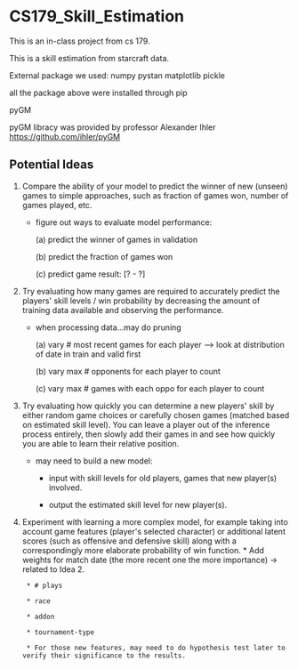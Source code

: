 # CS179_Skill_Estimation

This is an in-class project from cs 179.

This is a skill estimation from starcraft data. 

External package we used: 
numpy
pystan
matplotlib
pickle

all the package above were installed through pip

pyGM

pyGM libracy was provided by professor Alexander Ihler
https://github.com/ihler/pyGM


## Potential Ideas 

1. Compare the ability of your model to predict the winner of new (unseen) games to simple approaches, such as fraction of games won, number of games played, etc.

    - figure out ways to evaluate model performance: 
    
        (a) predict the winner of games in validation
        
        (b) predict the fraction of games won
        
        (c) predict game result: [? - ?]
    
2. Try evaluating how many games are required to accurately predict the players' skill levels / win probability by decreasing the amount of training data available and observing the performance. 

    - when processing data...may do pruning
    
        (a) vary # most recent games for each player --> look at distribution of date in train and valid first
        
        (b) vary max # opponents for each player to count
        
        (c) vary max # games with each oppo for each player to count 
        
    
3. Try evaluating how quickly you can determine a new players' skill by either random game choices or carefully chosen games (matched based on estimated skill level).  You can leave a player out of the inference process entirely, then slowly add their games in and see how quickly you are able to learn their relative position.

    - may need to build a new model: 
    
        * input with skill levels for old players, games that new player(s) involved.
        
        * output the estimated skill level for new player(s). 
        
    
4. Experiment with learning a more complex model, for example taking into account game features (player's selected character) or additional latent scores (such as offensive and defensive skill) along with a correspondingly more elaborate probability of win function.
        * Add weights for match date (the more recent one the more importance) -> related to Idea 2. 
        
        * # plays
        
        * race
        
        * addon
        
        * tournament-type
        
        * For those new features, may need to do hypothesis test later to verify their significance to the results.  
